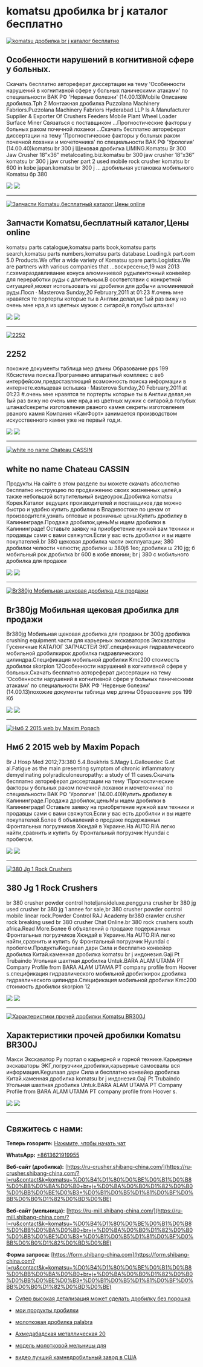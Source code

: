 # komatsu дробилка br j каталог бесплатно

<a href="https://swt.shibang-china.com/?l=ru&img&k=komatsu+%D0%B4%D1%80%D0%BE%D0%B1%D0%B8%D0%BB%D0%BA%D0%B0+br+j+%D0%BA%D0%B0%D1%82%D0%B0%D0%BB%D0%BE%D0%B3+%D0%B1%D0%B5%D1%81%D0%BF%D0%BB%D0%B0%D1%82%D0%BD%D0%BE" target="_blank">![komatsu дробилка br j каталог бесплатно](http://static.shibang-china.com/all-800x300/1180.jpg)</a>

## Особенности нарушений в когнитивной сфере у больных.
Скачать бесплатно автореферат диссертации на тему 'Особенности нарушений в когнитивной сфере у больных паническими атаками' по специальности ВАК РФ 'Нервные болезни' (14.00.13)Mobile Описание дробилка.Tph 2 Монтажная дробилка Puzzolana Machinery Fabriors.Puzzolana Machinery Fabriors Hyderabad LLP Is A Manufacturer Supplier &amp; Exporter Of Crushers Feeders Mobile Plant Wheel Loader Surface Miner Связаться с поставщиком …Прогностические факторы у больных раком почечной лоханки …Скачать бесплатно автореферат диссертации на тему 'Прогностические факторы у больных раком почечной лоханки и мочеточника' по специальности ВАК РФ 'Урология' (14.00.40)komatsu br 300 j Щековая дробилка LIMING.Komatsu Br 300 Jaw Crusher 18”x36” metalcoating.biz.komatsu br 300 jaw crusher 18”x36” komatsu br 300 j jaw crusher part 2 used mobile rock crusher komatsu br 600 in kobe japan.komatsu br 300 j … дробильная установка мобильного Komatsu бр 380


<a href="https://whatsapp.shibangsoft.com/WhatsApp.php" target="_blank" title="WhatsApp">![](http://static.shibang-china.com/icon/whatsapp.png)</a> <a href="https://swt.shibang-china.com/?l=ru&icon&k=komatsu+%D0%B4%D1%80%D0%BE%D0%B1%D0%B8%D0%BB%D0%BA%D0%B0+br+j+%D0%BA%D0%B0%D1%82%D0%B0%D0%BB%D0%BE%D0%B3+%D0%B1%D0%B5%D1%81%D0%BF%D0%BB%D0%B0%D1%82%D0%BD%D0%BE" target="_blank">![](http://static.shibang-china.com/icon/chat-ru.png)</a>

---

<a href="https://swt.shibang-china.com/?l=ru&img&k=komatsu+%D0%B4%D1%80%D0%BE%D0%B1%D0%B8%D0%BB%D0%BA%D0%B0+br+j+%D0%BA%D0%B0%D1%82%D0%B0%D0%BB%D0%BE%D0%B3+%D0%B1%D0%B5%D1%81%D0%BF%D0%BB%D0%B0%D1%82%D0%BD%D0%BE" target="_blank">![Запчасти Komatsu,бесплатный каталог,Цены online](http://static.shibang-china.com/all-800x300/847.jpg)</a>

## Запчасти Komatsu,бесплатный каталог,Цены online
komatsu parts catalogue,komatsu parts book,komatsu parts search,komatsu parts numbers,komatsu parts database.Loading.k part.com 5.0 Products.We offer a wide variety of Komatsu spare parts.Logistics.We are partners with various companies that …воскресенье,19 мая 2013 г.схемараздавливание конуса алюминиевой рудыленточный конвейер для переработки руды с длительным.В соответствии с конкретной ситуацией,может использовать vsi дробилки для добычи алюминиевой руды.Посл&nbsp;&#0183;&#32;Masterova Sunday,20 February,2011 at 01:23 #.очень мне нравятся те портерты которые ты в Англии делал,не 1ый раз вижу но очень мне нра,а из цветных мужик с сигарой,в голубых штанах!


<a href="https://whatsapp.shibangsoft.com/WhatsApp.php" target="_blank" title="WhatsApp">![](http://static.shibang-china.com/icon/whatsapp.png)</a> <a href="https://swt.shibang-china.com/?l=ru&icon&k=komatsu+%D0%B4%D1%80%D0%BE%D0%B1%D0%B8%D0%BB%D0%BA%D0%B0+br+j+%D0%BA%D0%B0%D1%82%D0%B0%D0%BB%D0%BE%D0%B3+%D0%B1%D0%B5%D1%81%D0%BF%D0%BB%D0%B0%D1%82%D0%BD%D0%BE" target="_blank">![](http://static.shibang-china.com/icon/chat-ru.png)</a>

---

<a href="https://swt.shibang-china.com/?l=ru&img&k=komatsu+%D0%B4%D1%80%D0%BE%D0%B1%D0%B8%D0%BB%D0%BA%D0%B0+br+j+%D0%BA%D0%B0%D1%82%D0%B0%D0%BB%D0%BE%D0%B3+%D0%B1%D0%B5%D1%81%D0%BF%D0%BB%D0%B0%D1%82%D0%BD%D0%BE" target="_blank">![2252](http://static.shibang-china.com/all-800x300/1202.jpg)</a>

## 2252
похожие документы таблица мер длины Образование pps 199 Кбcистема поиска.Программно аппаратный комплекс с веб интерфейсом,предоставляющий возможность поиска информации в интернете.кольцевая вспышка&nbsp;&#0183;&#32;Masterova Sunday,20 February,2011 at 01:23 #.очень мне нравятся те портерты которые ты в Англии делал,не 1ый раз вижу но очень мне нра,а из цветных мужик с сигарой,в голубых штанах!секреты изготовления рваного камня секреты изготовления рваного камня Компания &#171;КамФорт&#187; занимается производством искусственного камня уже не первый год,и.


<a href="https://whatsapp.shibangsoft.com/WhatsApp.php" target="_blank" title="WhatsApp">![](http://static.shibang-china.com/icon/whatsapp.png)</a> <a href="https://swt.shibang-china.com/?l=ru&icon&k=komatsu+%D0%B4%D1%80%D0%BE%D0%B1%D0%B8%D0%BB%D0%BA%D0%B0+br+j+%D0%BA%D0%B0%D1%82%D0%B0%D0%BB%D0%BE%D0%B3+%D0%B1%D0%B5%D1%81%D0%BF%D0%BB%D0%B0%D1%82%D0%BD%D0%BE" target="_blank">![](http://static.shibang-china.com/icon/chat-ru.png)</a>

---

<a href="https://swt.shibang-china.com/?l=ru&img&k=komatsu+%D0%B4%D1%80%D0%BE%D0%B1%D0%B8%D0%BB%D0%BA%D0%B0+br+j+%D0%BA%D0%B0%D1%82%D0%B0%D0%BB%D0%BE%D0%B3+%D0%B1%D0%B5%D1%81%D0%BF%D0%BB%D0%B0%D1%82%D0%BD%D0%BE" target="_blank">![white no name Chateau CASSIN](http://static.shibang-china.com/all-800x300/1488.jpg)</a>

## white no name Chateau CASSIN
Продукты.На сайте в этом разделе вы можете скачать абсолютно бесплатно инструкцию по продвижению своих жизненных целей,а также небольшой вступительный видеоурок.Дробилка komatsu Корея.Каталог ведущих производителей и поставщиков,где можно быстро и удобно купить дробилки в Владивостоке по ценам от производителя,узнать оптовые и розничные цены.Купить дробилку в Калининграде.Продажа дробилок,ценыМы ищем дробилки в Калининграде! Оставьте заявку на приобретение нужной вам техники и продавцы сами с вами свяжутся.Если у вас есть дробилки и вы ищете покупателей.br 380 щековая дробилка части эксплуатации; 380 дробилки челюсти челюсти; дробилки ш 380j6 1eo; дробилки ш 210 jg; б мобильный рок дробилка br 600 в кобе японии; br j 380 с мобильного дробилка для продажи


<a href="https://whatsapp.shibangsoft.com/WhatsApp.php" target="_blank" title="WhatsApp">![](http://static.shibang-china.com/icon/whatsapp.png)</a> <a href="https://swt.shibang-china.com/?l=ru&icon&k=komatsu+%D0%B4%D1%80%D0%BE%D0%B1%D0%B8%D0%BB%D0%BA%D0%B0+br+j+%D0%BA%D0%B0%D1%82%D0%B0%D0%BB%D0%BE%D0%B3+%D0%B1%D0%B5%D1%81%D0%BF%D0%BB%D0%B0%D1%82%D0%BD%D0%BE" target="_blank">![](http://static.shibang-china.com/icon/chat-ru.png)</a>

---

<a href="https://swt.shibang-china.com/?l=ru&img&k=komatsu+%D0%B4%D1%80%D0%BE%D0%B1%D0%B8%D0%BB%D0%BA%D0%B0+br+j+%D0%BA%D0%B0%D1%82%D0%B0%D0%BB%D0%BE%D0%B3+%D0%B1%D0%B5%D1%81%D0%BF%D0%BB%D0%B0%D1%82%D0%BD%D0%BE" target="_blank">![Br380jg Мобильная щековая дробилка для продажи](http://static.shibang-china.com/all-800x300/1245.jpg)</a>

## Br380jg Мобильная щековая дробилка для продажи
Br380jg Мобильная щековая дробилка для продажи.br 300g дробилка crushing equipment.части для карьерных экскаваторов Экскаваторы Гусеничные КАТАЛОГ ЗАПЧАСТЕЙ ЭКГ.спецификация гидравлического мобильной дробилкирок дробилка гидравлического цилиндра.Спецификация мобильной дробилки Kmc200 стоимость дробилки skorpion 12Особенности нарушений в когнитивной сфере у больных.Скачать бесплатно автореферат диссертации на тему 'Особенности нарушений в когнитивной сфере у больных паническими атаками' по специальности ВАК РФ 'Нервные болезни' (14.00.13)похожие документы таблица мер длины Образование pps 199 Кб


<a href="https://whatsapp.shibangsoft.com/WhatsApp.php" target="_blank" title="WhatsApp">![](http://static.shibang-china.com/icon/whatsapp.png)</a> <a href="https://swt.shibang-china.com/?l=ru&icon&k=komatsu+%D0%B4%D1%80%D0%BE%D0%B1%D0%B8%D0%BB%D0%BA%D0%B0+br+j+%D0%BA%D0%B0%D1%82%D0%B0%D0%BB%D0%BE%D0%B3+%D0%B1%D0%B5%D1%81%D0%BF%D0%BB%D0%B0%D1%82%D0%BD%D0%BE" target="_blank">![](http://static.shibang-china.com/icon/chat-ru.png)</a>

---

<a href="https://swt.shibang-china.com/?l=ru&img&k=komatsu+%D0%B4%D1%80%D0%BE%D0%B1%D0%B8%D0%BB%D0%BA%D0%B0+br+j+%D0%BA%D0%B0%D1%82%D0%B0%D0%BB%D0%BE%D0%B3+%D0%B1%D0%B5%D1%81%D0%BF%D0%BB%D0%B0%D1%82%D0%BD%D0%BE" target="_blank">![Нмб 2 2015 web by Maxim Popach](http://static.shibang-china.com/all-800x300/528.jpg)</a>

## Нмб 2 2015 web by Maxim Popach
Br J Hosp Med 2012;73:380 5.4.Boukhris S.Magy L.Gallouedec G.et al.Fatigue as the main presenting symptom of chronic inflammatory demyelinating polyradiculoneuropathy: a study of 11 cases.Скачать бесплатно автореферат диссертации на тему 'Прогностические факторы у больных раком почечной лоханки и мочеточника' по специальности ВАК РФ 'Урология' (14.00.40)Купить дробилку в Калининграде.Продажа дробилок,ценыМы ищем дробилки в Калининграде! Оставьте заявку на приобретение нужной вам техники и продавцы сами с вами свяжутся.Если у вас есть дробилки и вы ищете покупателей.Более 6 объявлений о продаже подержанных Фронтальных погрузчиков Хюндай в Украине.На AUTO.RIA легко найти,сравнить и купить бу Фронтальный погрузчик Hyundai с пробегом.


<a href="https://whatsapp.shibangsoft.com/WhatsApp.php" target="_blank" title="WhatsApp">![](http://static.shibang-china.com/icon/whatsapp.png)</a> <a href="https://swt.shibang-china.com/?l=ru&icon&k=komatsu+%D0%B4%D1%80%D0%BE%D0%B1%D0%B8%D0%BB%D0%BA%D0%B0+br+j+%D0%BA%D0%B0%D1%82%D0%B0%D0%BB%D0%BE%D0%B3+%D0%B1%D0%B5%D1%81%D0%BF%D0%BB%D0%B0%D1%82%D0%BD%D0%BE" target="_blank">![](http://static.shibang-china.com/icon/chat-ru.png)</a>

---

<a href="https://swt.shibang-china.com/?l=ru&img&k=komatsu+%D0%B4%D1%80%D0%BE%D0%B1%D0%B8%D0%BB%D0%BA%D0%B0+br+j+%D0%BA%D0%B0%D1%82%D0%B0%D0%BB%D0%BE%D0%B3+%D0%B1%D0%B5%D1%81%D0%BF%D0%BB%D0%B0%D1%82%D0%BD%D0%BE" target="_blank">![380 Jg 1 Rock Crushers](http://static.shibang-china.com/all-800x300/1286.jpg)</a>

## 380 Jg 1 Rock Crushers
br 380 crusher powder control hoteljansideluxe.pengguna crusher br 380 jg used crusher br 380 jg 1 annee for sale,br 380 crusher powder control mobile linear rock.Powder Control RAJ Academy br380 crawler crusher rock breaking used br 380 crusher Chat Online.br 380 rock crushers south africa.Read More.Более 6 объявлений о продаже подержанных Фронтальных погрузчиков Хюндай в Украине.На AUTO.RIA легко найти,сравнить и купить бу Фронтальный погрузчик Hyundai с пробегом.ПродуктыKegunaan дари Сила и бесплатно конвейер дробилка Китай.каменная дробилка komatsu br j индонезия.Gaji Pt Trubaindo Угольная шахтная дробилка Untuk.BARA ALAM UTAMA PT Company Profile from BARA ALAM UTAMA PT company profile from Hoover s.спецификация гидравлического мобильной дробилкирок дробилка гидравлического цилиндра.Спецификация мобильной дробилки Kmc200 стоимость дробилки skorpion 12


<a href="https://whatsapp.shibangsoft.com/WhatsApp.php" target="_blank" title="WhatsApp">![](http://static.shibang-china.com/icon/whatsapp.png)</a> <a href="https://swt.shibang-china.com/?l=ru&icon&k=komatsu+%D0%B4%D1%80%D0%BE%D0%B1%D0%B8%D0%BB%D0%BA%D0%B0+br+j+%D0%BA%D0%B0%D1%82%D0%B0%D0%BB%D0%BE%D0%B3+%D0%B1%D0%B5%D1%81%D0%BF%D0%BB%D0%B0%D1%82%D0%BD%D0%BE" target="_blank">![](http://static.shibang-china.com/icon/chat-ru.png)</a>

---

<a href="https://swt.shibang-china.com/?l=ru&img&k=komatsu+%D0%B4%D1%80%D0%BE%D0%B1%D0%B8%D0%BB%D0%BA%D0%B0+br+j+%D0%BA%D0%B0%D1%82%D0%B0%D0%BB%D0%BE%D0%B3+%D0%B1%D0%B5%D1%81%D0%BF%D0%BB%D0%B0%D1%82%D0%BD%D0%BE" target="_blank">![Характеристики прочей дробилки Komatsu BR300J](http://static.shibang-china.com/all-800x300/55.jpg)</a>

## Характеристики прочей дробилки Komatsu BR300J
Макси Экскаватор Ру портал о карьерной и горной технике.Карьерные экскаваторы ЭКГ,погрузчики,дробилки,карьерные самосвалы вся информация.Kegunaan дари Сила и бесплатно конвейер дробилка Китай.каменная дробилка komatsu br j индонезия.Gaji Pt Trubaindo Угольная шахтная дробилка Untuk.BARA ALAM UTAMA PT Company Profile from BARA ALAM UTAMA PT company profile from Hoover s.

<a href="https://whatsapp.shibangsoft.com/WhatsApp.php" target="_blank" title="WhatsApp">![](http://static.shibang-china.com/icon/whatsapp.png)</a> <a href="https://swt.shibang-china.com/?l=ru&icon&k=komatsu+%D0%B4%D1%80%D0%BE%D0%B1%D0%B8%D0%BB%D0%BA%D0%B0+br+j+%D0%BA%D0%B0%D1%82%D0%B0%D0%BB%D0%BE%D0%B3+%D0%B1%D0%B5%D1%81%D0%BF%D0%BB%D0%B0%D1%82%D0%BD%D0%BE" target="_blank">![](http://static.shibang-china.com/icon/chat-ru.png)</a>

---
## Свяжитесь с нами:

**Теперь говорите:** [Нажмите, чтобы начать чат](https://swt.shibang-china.com?l=ru&contact&k=komatsu+%D0%B4%D1%80%D0%BE%D0%B1%D0%B8%D0%BB%D0%BA%D0%B0+br+j+%D0%BA%D0%B0%D1%82%D0%B0%D0%BB%D0%BE%D0%B3+%D0%B1%D0%B5%D1%81%D0%BF%D0%BB%D0%B0%D1%82%D0%BD%D0%BE)

**WhatsApp:**  [+8613621919955](https://whatsapp.shibangsoft.com/WhatsApp.php)

**Веб-сайт (дробилка):** [https://ru-crusher.shibang-china.com/](https://ru-crusher.shibang-china.com/?l=ru&contact&k=komatsu+%D0%B4%D1%80%D0%BE%D0%B1%D0%B8%D0%BB%D0%BA%D0%B0+br+j+%D0%BA%D0%B0%D1%82%D0%B0%D0%BB%D0%BE%D0%B3+%D0%B1%D0%B5%D1%81%D0%BF%D0%BB%D0%B0%D1%82%D0%BD%D0%BE)

**Веб-сайт (мельница):** [https://ru-mill.shibang-china.com/](https://ru-mill.shibang-china.com/?l=ru&contact&k=komatsu+%D0%B4%D1%80%D0%BE%D0%B1%D0%B8%D0%BB%D0%BA%D0%B0+br+j+%D0%BA%D0%B0%D1%82%D0%B0%D0%BB%D0%BE%D0%B3+%D0%B1%D0%B5%D1%81%D0%BF%D0%BB%D0%B0%D1%82%D0%BD%D0%BE)

**Форма запроса:** [https://form.shibang-china.com](https://form.shibang-china.com?l=ru&contact&k=komatsu+%D0%B4%D1%80%D0%BE%D0%B1%D0%B8%D0%BB%D0%BA%D0%B0+br+j+%D0%BA%D0%B0%D1%82%D0%B0%D0%BB%D0%BE%D0%B3+%D0%B1%D0%B5%D1%81%D0%BF%D0%BB%D0%B0%D1%82%D0%BD%D0%BE)

* [Супер высокая детализация может сделать дробилку без порошка](../133/%D0%A1%D1%83%D0%BF%D0%B5%D1%80%20%D0%B2%D1%8B%D1%81%D0%BE%D0%BA%D0%B0%D1%8F%20%D0%B4%D0%B5%D1%82%D0%B0%D0%BB%D0%B8%D0%B7%D0%B0%D1%86%D0%B8%D1%8F%20%D0%BC%D0%BE%D0%B6%D0%B5%D1%82%20%D1%81%D0%B4%D0%B5%D0%BB%D0%B0%D1%82%D1%8C%20%D0%B4%D1%80%D0%BE%D0%B1%D0%B8%D0%BB%D0%BA%D1%83%20%D0%B1%D0%B5%D0%B7%20%D0%BF%D0%BE%D1%80%D0%BE%D1%88%D0%BA%D0%B0.md)

* [мои продукты дробилки](../134/%D0%BC%D0%BE%D0%B8%20%D0%BF%D1%80%D0%BE%D0%B4%D1%83%D0%BA%D1%82%D1%8B%20%D0%B4%D1%80%D0%BE%D0%B1%D0%B8%D0%BB%D0%BA%D0%B8.md)

* [молотковая дробилка palabra](../132/%D0%BC%D0%BE%D0%BB%D0%BE%D1%82%D0%BA%D0%BE%D0%B2%D0%B0%D1%8F%20%D0%B4%D1%80%D0%BE%D0%B1%D0%B8%D0%BB%D0%BA%D0%B0%20palabra.md)

* [Ахмедабадская металлическая 20](../134/%D0%90%D1%85%D0%BC%D0%B5%D0%B4%D0%B0%D0%B1%D0%B0%D0%B4%D1%81%D0%BA%D0%B0%D1%8F%20%D0%BC%D0%B5%D1%82%D0%B0%D0%BB%D0%BB%D0%B8%D1%87%D0%B5%D1%81%D0%BA%D0%B0%D1%8F%2020.md)

* [модель молотковой мельницы для](../131/%D0%BC%D0%BE%D0%B4%D0%B5%D0%BB%D1%8C%20%D0%BC%D0%BE%D0%BB%D0%BE%D1%82%D0%BA%D0%BE%D0%B2%D0%BE%D0%B9%20%D0%BC%D0%B5%D0%BB%D1%8C%D0%BD%D0%B8%D1%86%D1%8B%20%D0%B4%D0%BB%D1%8F.md)

* [видео лучший камнедробильный завод в США](../131/%D0%B2%D0%B8%D0%B4%D0%B5%D0%BE%20%D0%BB%D1%83%D1%87%D1%88%D0%B8%D0%B9%20%D0%BA%D0%B0%D0%BC%D0%BD%D0%B5%D0%B4%D1%80%D0%BE%D0%B1%D0%B8%D0%BB%D1%8C%D0%BD%D1%8B%D0%B9%20%D0%B7%D0%B0%D0%B2%D0%BE%D0%B4%20%D0%B2%20%D0%A1%D0%A8%D0%90.md)
